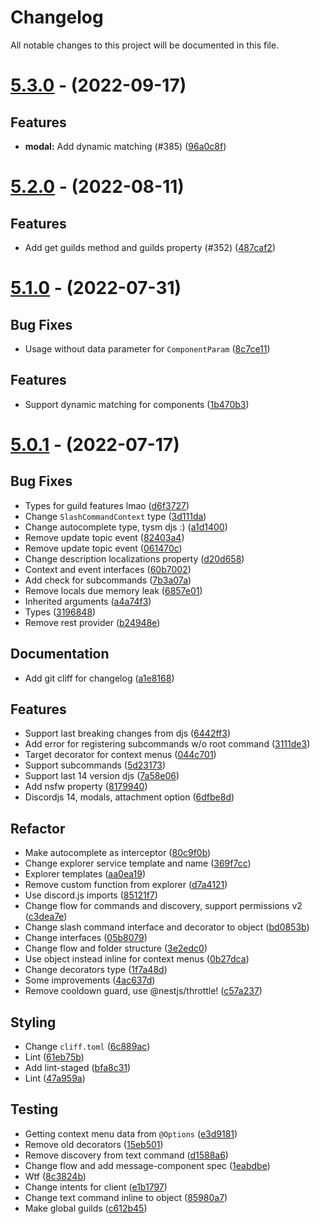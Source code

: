 # Changelog
All notable changes to this project will be documented in this file.

# [5.3.0](https://github.com/necordjs/necord/compare/v5.2.0...v5.3.0) - (2022-09-17)

## Features

- **modal:** Add dynamic matching (#385) ([96a0c8f](https://github.com/necordjs/necord/commit/96a0c8ff235655fff3838e0e5e78b12cdd50f3fa))

# [5.2.0](https://github.com/necordjs/necord/compare/v5.1.0...v5.2.0) - (2022-08-11)

## Features

- Add get guilds method and guilds property (#352) ([487caf2](https://github.com/necordjs/necord/commit/487caf2fdefed98c558518f5fedcac63cb4f528d))

# [5.1.0](https://github.com/necordjs/necord/compare/v5.0.3...v5.1.0) - (2022-07-31)

## Bug Fixes

- Usage without data parameter for `ComponentParam` ([8c7ce11](https://github.com/necordjs/necord/commit/8c7ce11d620134d4f8e8e4dac9cb56984d1e0917))

## Features

- Support dynamic matching for components ([1b470b3](https://github.com/necordjs/necord/commit/1b470b3ee80db37d285ee010153431e2a5847627))

# [5.0.1](https://github.com/necordjs/necord/compare/v4.3.3...v5.0.1) - (2022-07-17)

## Bug Fixes

- Types for guild features lmao ([d6f3727](https://github.com/necordjs/necord/commit/d6f3727fa60f0639de7a439d8299ee095ac7659c))
- Change `SlashCommandContext` type ([3d111da](https://github.com/necordjs/necord/commit/3d111dac386d89045975a2c60b2c1c8c09f92797))
- Change autocomplete type, tysm djs :) ([a1d1400](https://github.com/necordjs/necord/commit/a1d1400879ecdcaac8c1d826cf17f03b668251e5))
- Remove update topic event ([82403a4](https://github.com/necordjs/necord/commit/82403a49610f8997b933ecbd6d40310273775abf))
- Remove update topic event ([061470c](https://github.com/necordjs/necord/commit/061470cc3e8be62ec5de9ba3799f6cf4c0f34674))
- Change description localizations property ([d20d658](https://github.com/necordjs/necord/commit/d20d65883be04c07749536a0c5f4756cab1b053d))
- Context and event interfaces ([60b7002](https://github.com/necordjs/necord/commit/60b700277539bfbd17f6a47c450d6b70ab22ca85))
- Add check for subcommands ([7b3a07a](https://github.com/necordjs/necord/commit/7b3a07ad449f99b69a4716d49f2199da76d1dca7))
- Remove locals due memory leak ([6857e01](https://github.com/necordjs/necord/commit/6857e0134dbf605a998df62e0d7e038408b83ed1))
- Inherited arguments ([a4a74f3](https://github.com/necordjs/necord/commit/a4a74f3524ff53ed77acf4440a8b288b284c030e))
- Types ([3196848](https://github.com/necordjs/necord/commit/3196848b54d8c78ccdafaceafceb83465e8df8a2))
- Remove rest provider ([b24948e](https://github.com/necordjs/necord/commit/b24948ed70b1daba361d81860c0101a46b6fdeab))

## Documentation

- Add git cliff for changelog ([a1e8168](https://github.com/necordjs/necord/commit/a1e81689e7f3756456a12304f33f8822db6eda83))

## Features

- Support last breaking changes from djs ([6442ff3](https://github.com/necordjs/necord/commit/6442ff3934aa7803c4045668d2e15feb3764abd1))
- Add error for registering subcommands w/o root command ([3111de3](https://github.com/necordjs/necord/commit/3111de37db112cf325ddce2a0cbbf14d46f310ab))
- Target decorator for context menus ([044c701](https://github.com/necordjs/necord/commit/044c701c89589863c097b2bac527e7e9dfe93716))
- Support subcommands ([5d23173](https://github.com/necordjs/necord/commit/5d231738bf04f165aa2d1f36d815fd4ea9e07a06))
- Support last 14 version djs ([7a58e06](https://github.com/necordjs/necord/commit/7a58e06747d725a75258aec5e724c7ef5231918e))
- Add nsfw property ([8179940](https://github.com/necordjs/necord/commit/8179940f6455fe34d732036d0f1996adc02865f8))
- Discordjs 14, modals, attachment option ([6dfbe8d](https://github.com/necordjs/necord/commit/6dfbe8d62ba8b0232fbfd9eb7b03fdc72a291d16))

## Refactor

- Make autocomplete as interceptor ([80c9f0b](https://github.com/necordjs/necord/commit/80c9f0b8c76ffeebe1d8a65bacbcf97b968537a0))
- Change explorer service template and name ([369f7cc](https://github.com/necordjs/necord/commit/369f7cc0943679e944b30eedb7bbc8edb129a988))
- Explorer templates ([aa0ea19](https://github.com/necordjs/necord/commit/aa0ea195b46c4ae12f6e5a95bb0989af523a133e))
- Remove custom function from explorer ([d7a4121](https://github.com/necordjs/necord/commit/d7a41216e8f43ff6fb93419066697528397a0e26))
- Use discord.js imports ([85121f7](https://github.com/necordjs/necord/commit/85121f7c6bedf955d3bf8742e146559381cde049))
- Change flow for commands and discovery, support permissions v2 ([c3dea7e](https://github.com/necordjs/necord/commit/c3dea7efd8d028aa163b5f0b3fce090382668804))
- Change slash command interface and decorator to object ([bd0853b](https://github.com/necordjs/necord/commit/bd0853bd405ac3492942bd1f622fc1ea58c839f8))
- Change interfaces ([05b8079](https://github.com/necordjs/necord/commit/05b807948f646f0c3458ce0c582076d38b2fc762))
- Change flow and folder structure ([3e2edc0](https://github.com/necordjs/necord/commit/3e2edc0a81118c73e97480dde60465b33f6ee26f))
- Use object instead inline for context menus ([0b27dca](https://github.com/necordjs/necord/commit/0b27dca45a16de708caffd42bf6929328141e359))
- Change decorators type ([1f7a48d](https://github.com/necordjs/necord/commit/1f7a48d407e899066abbc565254b85a0ac6ea502))
- Some improvements ([4ac637d](https://github.com/necordjs/necord/commit/4ac637d7e024d3daf50342b592cde8ce2c4033f8))
- Remove cooldown guard, use @nestjs/throttle! ([c57a237](https://github.com/necordjs/necord/commit/c57a23736642120bf27ffe170a05f9846e5c3230))

## Styling

- Change `cliff.toml` ([6c889ac](https://github.com/necordjs/necord/commit/6c889ac019c9361401b1d83187b5ffa67a80d19b))
- Lint ([61eb75b](https://github.com/necordjs/necord/commit/61eb75b5530c768c79665ebe04462a61a9b63c86))
- Add lint-staged ([bfa8c31](https://github.com/necordjs/necord/commit/bfa8c31f674a7912df60f3f216d113712b8d8fb7))
- Lint ([47a959a](https://github.com/necordjs/necord/commit/47a959a2be348a05eb33d693824a4355cb84068e))

## Testing

- Getting context menu data from `@Options` ([e3d9181](https://github.com/necordjs/necord/commit/e3d918159051f5155dd936b6c87f0f8a55723cf3))
- Remove old decorators ([15eb501](https://github.com/necordjs/necord/commit/15eb501c16da92c89dc12eee91b1b072ab27f13b))
- Remove discovery from text command ([d1588a6](https://github.com/necordjs/necord/commit/d1588a60fd5f38afab7afc2352acb729a5d061b4))
- Change flow and add message-component spec ([1eabdbe](https://github.com/necordjs/necord/commit/1eabdbef141f5674aee698ddfd60d2f78395617b))
- Wtf ([8c3824b](https://github.com/necordjs/necord/commit/8c3824b095db7ed1523f21b57a285d1c56d54ce2))
- Change intents for client ([e1b1797](https://github.com/necordjs/necord/commit/e1b1797ca3a7aaf2f77b30371831cc5e1a2685ec))
- Change text command inline to object ([85980a7](https://github.com/necordjs/necord/commit/85980a7602d1debb6b4f4ec32d159c7b2474d8a9))
- Make global guilds ([c612b45](https://github.com/necordjs/necord/commit/c612b45e7c003f4e7f34e706ea7ed1b7e17761d6))
